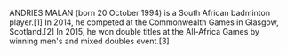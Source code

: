 ANDRIES MALAN (born 20 October 1994) is a South African badminton player.[1] In 2014, he competed at the Commonwealth Games in Glasgow, Scotland.[2] In 2015, he won double titles at the All-Africa Games by winning men's and mixed doubles event.[3]

